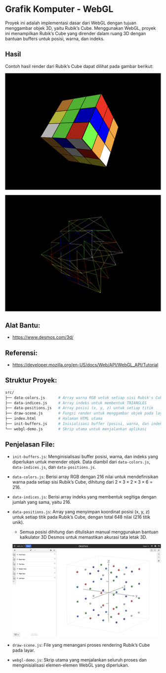 # Grafik Komputer - WebGL

Proyek ini adalah implementasi dasar dari WebGL dengan tujuan menggambar objek 3D, yaitu Rubik’s Cube. Menggunakan WebGL, proyek ini menampilkan Rubik’s Cube yang dirender dalam ruang 3D dengan bantuan buffers untuk posisi, warna, dan indeks.

## Hasil

Contoh hasil render dari Rubik’s Cube dapat dilihat pada gambar berikut:

![img1](img/img1.png)

![img2](img/img2.png)

## Alat Bantu:

- https://www.desmos.com/3d/

## Referensi:

- https://developer.mozilla.org/en-US/docs/Web/API/WebGL_API/Tutorial

## Struktur Proyek:
```sh
src/
├── data-colors.js      # Array warna RGB untuk setiap sisi Rubik's Cube
├── data-indices.js     # Array indeks untuk membentuk TRIANGLES
├── data-positions.js   # Array posisi (x, y, z) untuk setiap titik
├── draw-scene.js       # Fungsi render untuk menggambar objek pada layar
├── index.html          # Halaman HTML utama
├── init-buffers.js     # Inisialisasi buffer (posisi, warna, dan indeks)
└── webgl-demo.js       # Skrip utama untuk menjalankan aplikasi
```

## Penjelasan File:

- `init-buffers.js`: Menginisialisasi buffer posisi, warna, dan indeks yang diperlukan untuk merender objek. Data diambil dari `data-colors.js`, `data-indices.js`, dan `data-positions.js`.

- `data-colors.js`: Berisi array RGB dengan 216 nilai untuk mendefinisikan warna pada setiap sisi Rubik’s Cube, dihitung dari $2 \times 3 \times 2 \times 3 \times 6 = 216$.

- `data-indices.js`: Berisi array indeks yang membentuk segitiga dengan jumlah yang sama, yaitu 216.

- `data-positions.js`: Array yang menyimpan koordinat posisi (x, y, z) untuk setiap titik pada Rubik’s Cube, dengan total 648 nilai (216 titik unik).

    - Semua posisi dihitung dan dituliskan manual menggunakan bantuan kalkulator 3D Desmos untuk memastikan akurasi tata letak 3D.

    ![Desmos 3D](img/img3.jpg)

- `draw-scene.js`: File yang menangani proses rendering Rubik’s Cube pada layar.

- `webgl-demo.js`: Skrip utama yang menjalankan seluruh proses dan menginisialisasi elemen-elemen WebGL yang diperlukan.
